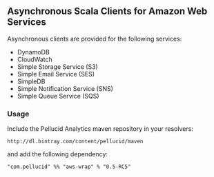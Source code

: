 
## Asynchronous Scala Clients for Amazon Web Services

Asynchronous clients are provided for the following services:

 * DynamoDB
 * CloudWatch
 * Simple Storage Service (S3)
 * Simple Email Service (SES)
 * SimpleDB
 * Simple Notification Service (SNS)
 * Simple Queue Service (SQS)

### Usage

Include the Pellucid Analytics maven repository in your resolvers:

    http://dl.bintray.com/content/pellucid/maven

and add the following dependency:

    "com.pellucid" %% "aws-wrap" % "0.5-RC5"
